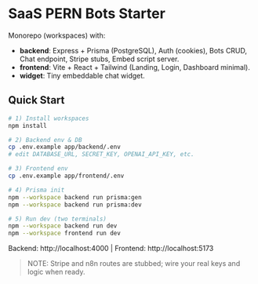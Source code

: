 # SaaS PERN Bots Starter

Monorepo (workspaces) with:
- **backend**: Express + Prisma (PostgreSQL), Auth (cookies), Bots CRUD, Chat endpoint, Stripe stubs, Embed script server.
- **frontend**: Vite + React + Tailwind (Landing, Login, Dashboard minimal).
- **widget**: Tiny embeddable chat widget.

## Quick Start

```bash
# 1) Install workspaces
npm install

# 2) Backend env & DB
cp .env.example app/backend/.env
# edit DATABASE_URL, SECRET_KEY, OPENAI_API_KEY, etc.

# 3) Frontend env
cp .env.example app/frontend/.env

# 4) Prisma init
npm --workspace backend run prisma:gen
npm --workspace backend run prisma:dev

# 5) Run dev (two terminals)
npm --workspace backend run dev
npm --workspace frontend run dev
```

Backend: http://localhost:4000  |  Frontend: http://localhost:5173

> NOTE: Stripe and n8n routes are stubbed; wire your real keys and logic when ready.
